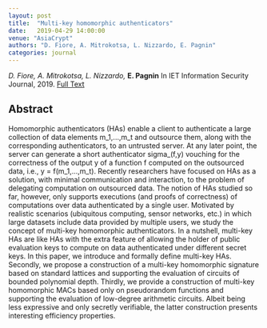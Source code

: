 ```yaml
---
layout: post
title:  "Multi-key homomorphic authenticators"
date:   2019-04-29 14:00:00
venue: "AsiaCrypt"
authors: "D. Fiore, A. Mitrokotsa, L. Nizzardo, E. Pagnin"
categories: journal
---
```


*D. Fiore, A. Mitrokotsa, L. Nizzardo,* **E. Pagnin** 
In IET Information Security Journal, 2019.
[Full Text](http://oa.upm.es/49539/1/INVE_MEM_2016_269602.pdf)

## Abstract

Homomorphic authenticators (HAs) enable a client to authenticate a large collection of data
elements m_1,...,m_t and outsource them, along with the corresponding authenticators, to an untrusted
server. At any later point, the server can generate a
short authenticator sigma_(f,y) vouching for the correctness
of the output y of a function f computed on the outsourced data, i.e., y  = f(m_1,...,m_t). 
Recently researchers have focused on HAs as a solution, with minimal communication and interaction, to the
problem of delegating computation on outsourced data. The notion of HAs studied so far, however,
only  supports  executions  (and  proofs  of  correctness)  of  computations  over  data  authenticated  by  a
single  user.  Motivated  by  realistic  scenarios  (ubiquitous  computing,  sensor  networks,  etc.)  in  which
large datasets include data provided by multiple users, we study the concept of
multi-key homomorphic authenticators. 
In a nutshell, multi-key HAs are like HAs with the extra feature of allowing the holder
of public evaluation keys to compute on data authenticated under different secret keys. In this paper,
we introduce and formally define multi-key HAs. Secondly, we propose a construction of a multi-key
homomorphic signature based on standard lattices and supporting the evaluation of circuits of bounded
polynomial  depth.  Thirdly,  we  provide  a  construction  of  multi-key  homomorphic  MACs  based  only
on  pseudorandom  functions  and  supporting  the  evaluation  of  low-degree  arithmetic  circuits.  Albeit
being less expressive and only secretly verifiable, the latter construction presents interesting efficiency
properties.

